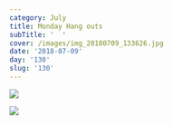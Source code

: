 ```yaml
---
category: July
title: Monday Hang outs
subTitle: '  '
cover: /images/img_20180709_133626.jpg
date: '2018-07-09'
day: '130'
slug: '130'
---
```

![](/images/img_20180709_133626.jpg)

![](/images/img_20180709_133637.jpg)
